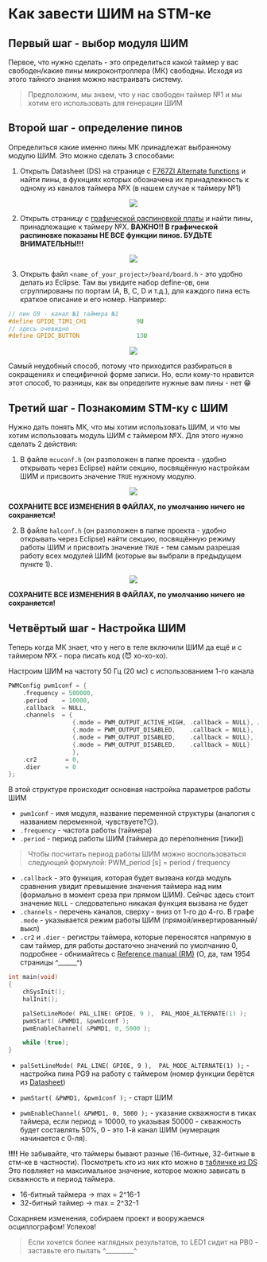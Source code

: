 # Как завести ШИМ на STM-ке

## Первый шаг - выбор модуля ШИМ

Первое, что нужно сделать - это определиться какой таймер у вас свободен/какие пины микроконтроллера (МК) свободны. Исходя из этого тайного знания можно настраивать систему. 

> Предположим, мы знаем, что у нас свободен таймер №1 и мы хотим его использовать для генерации ШИМ

## Второй шаг - определение пинов

Определиться какие именно пины МК принадлежат выбранному модулю ШИМ. Это можно сделать 3 способами: 

1. Открыть Datasheet (DS) на странице с [F767ZI Alternate functions](http://www.st.com/content/ccc/resource/technical/document/datasheet/group3/c5/37/9c/1d/a6/09/4e/1a/DM00273119/files/DM00273119.pdf/jcr:content/translations/en.DM00273119.pdf#page=89) и найти пины, в фукнциях которых обозначена их принадлежность к одному из каналов таймера №X (в нашем случае к таймеру №1)

<p align="center">
<img src="pwm_pics/fig1.PNG">
</p>

2. Открыть страницу с [графической распиновкой платы](https://os.mbed.com/platforms/ST-Nucleo-F767ZI/) и найти пины, принадлежащие к таймеру №Х. **ВАЖНО!! В графической распиновке показаны НЕ ВСЕ функции пинов. БУДЬТЕ ВНИМАТЕЛЬНЫ!!!** 

<p align="center">
<img src="pwm_pics/fig2.PNG">
</p>

3. Открыть файл `<name_of_your_project>/board/board.h` - это удобно делать из Eclipse. Там вы увидите набор define-ов, они сгруппированы по портам (А, В, С, D и т.д.), для каждого пина есть краткое описание и его номер. Например:

```cpp
// пин G9 - канал №1 таймера №1 
#define GPIOE_TIM1_CH1              9U
// здесь очевидно 
#define GPIOC_BUTTON                13U
```

<p align="center">
<img src="pwm_pics/fig3.PNG">
</p>

Самый неудобный способ, потому что приходится разбираться в сокращениях и специфичной форме записи. Но, если кому-то нравится этот способ, то разницы, как вы определите нужные вам пины - нет :grin:

## Третий шаг - Познакомим STM-ку с ШИМ

Нужно дать понять МК, что мы хотим использовать ШИМ, и что мы хотим использовать модуль ШИМ с таймером №Х. Для этого нужно сделать 2 действия:

1. В файле `mcuconf.h` (он разположен в папке проекта - удобно открывать через Eclipse) найти секцию, посвящённую настройкам ШИМ и присвоить значение `TRUE` нужному модулю.

<p align="center">
<img src="pwm_pics/fig4.PNG">
</p>

**СОХРАНИТЕ ВСЕ ИЗМЕНЕНИЯ В ФАЙЛАХ, по умолчанию ничего не сохраняется!**

2. В файле `halconf.h` (он разположен в папке проекта - удобно открывать через Eclipse) найти секцию, посвящённую режиму работы ШИМ и присвоить значение `TRUE` - тем самым разрешая работу всех модулей ШИМ (которые вы выбрали в предыдущем пункте 1).

<p align="center">
<img src="pwm_pics/fig5.PNG">
</p>

**СОХРАНИТЕ ВСЕ ИЗМЕНЕНИЯ В ФАЙЛАХ, по умолчанию ничего не сохраняется!**

## Четвёртый шаг - Настройка ШИМ

Теперь когда МК знает, что у него в теле включили ШИМ да ещё и с таймером №Х - пора писать код (:smiling_imp: хо-хо-хо). 

Настроим ШИМ на частоту 50 Гц (20 мс) с использованием 1-го канала
```cpp
PWMConfig pwm1conf = {
    .frequency = 500000,
    .period    = 10000,	 
    .callback  = NULL,
    .channels  = {
                  {.mode = PWM_OUTPUT_ACTIVE_HIGH, .callback = NULL}, // Channel 1 is working CH1 = PE9		
                  {.mode = PWM_OUTPUT_DISABLED,    .callback = NULL},
                  {.mode = PWM_OUTPUT_DISABLED,    .callback = NULL},
                  {.mode = PWM_OUTPUT_DISABLED,    .callback = NULL}
                  },
    .cr2        = 0,
    .dier       = 0
};
```
В этой структуре происходит основная настройка параметров работы ШИМ

* `pwm1conf` - имя модуля, название переменной структуры (аналогия с названием переменной, чувствуете?:smirk:). 
* `.frequency` - частота работы (таймера)  
* `.period` - период работы ШИМ (таймера до переполнения [тики])

> Чтобы посчитать период работы ШИМ можно воспользоваться следующей формулой: PWM_period [s] = period / frequency 

* `.callback` - это функция, которая будет вызвана когда модуль сравнения увидит превышение значения таймера над ним (формально в момент среза при прямом ШИМ). Сейчас здесь стоит значение `NULL` - следовательно никакая функция вызвана не будет
* `.channels` - перечень каналов, сверху - вниз от 1-го до 4-го. В графе `.mode` - указывается режим работы ШИМ (прямой/инвертированный/выкл)
* `.cr2` и `.dier` - регистры таймера, которые переносятся напрямую в сам таймер, для работы достаточно значений по умолчанию 0, подробнее - обнимайтесь с [Reference manual (RM)](http://www.st.com/content/ccc/resource/technical/document/reference_manual/group0/96/8b/0d/ec/16/22/43/71/DM00224583/files/DM00224583.pdf/jcr:content/translations/en.DM00224583.pdf) (О, да, там 1954 страницы ^______^)

```cpp
int main(void)
{
    chSysInit();
    halInit();

    palSetLineMode( PAL_LINE( GPIOE, 9 ),  PAL_MODE_ALTERNATE(1) );
    pwmStart( &PWMD1, &pwm1conf );
    pwmEnableChannel( &PWMD1, 0, 5000 );

    while (true);
}
```

* `palSetLineMode( PAL_LINE( GPIOE, 9 ),  PAL_MODE_ALTERNATE(1) );` - настройка пина PG9 на работу с таймером (номер функции берётся из [Datasheet](http://www.st.com/content/ccc/resource/technical/document/datasheet/group3/c5/37/9c/1d/a6/09/4e/1a/DM00273119/files/DM00273119.pdf/jcr:content/translations/en.DM00273119.pdf#page=89))

* `pwmStart( &PWMD1, &pwm1conf );` - старт ШИМ
* `pwmEnableChannel( &PWMD1, 0, 5000 );` - указание скважности в тиках таймера, если период = 10000, то указывая 50000 - скважность будет составлять 50%, 0 - это 1-й канал ШИМ (нумерация начинается с 0-ля).

**!!!!** Не забывайте, что таймеры бывают разные (16-битные, 32-битные в стм-ке в частности). Посмотреть кто из них кто можно в [табличке из DS](https://www.st.com/content/ccc/resource/technical/document/datasheet/group3/c5/37/9c/1d/a6/09/4e/1a/DM00273119/files/DM00273119.pdf/jcr:content/translations/en.DM00273119.pdf#page=38) Это повлияет на максимальное значение, которое можно зависать в скважность и период таймера. 
* 16-битный таймера -> max = 2^16-1 
* 32-битный таймер -> max = 2^32-1

Сохарняем изменения, собираем проект и вооружаемся осциллографом! Успехов! 

> Если хочется более наглядных результатов, то LED1 сидит на PB0 - заставьте его пылать ^_________^

